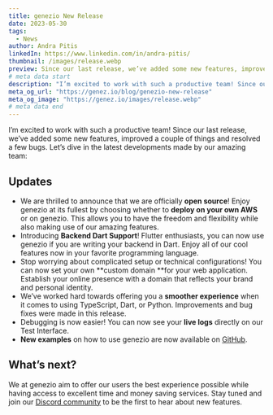```yaml
---
title: genezio New Release
date: 2023-05-30
tags:
  - News
author: Andra Pitis
linkedIn: https://www.linkedin.com/in/andra-pitis/
thumbnail: /images/release.webp
preview: Since our last release, we’ve added some new features, improved a couple of things and resolved a few bugs
# meta data start
description: "I’m excited to work with such a productive team! Since our last release, we’ve added some new features, improved a couple of things and resolved a few bugs. Let’s dive in the latest developments made by our amazing team"
meta_og_url: "https://genez.io/blog/genezio-new-release"
meta_og_image: "https://genez.io/images/release.webp"
# meta data end
---
```


<!-----

Yay, no errors, warnings, or alerts!

Conversion time: 0.338 seconds.


Using this Markdown file:

1. Paste this output into your source file.
2. See the notes and action items below regarding this conversion run.
3. Check the rendered output (headings, lists, code blocks, tables) for proper
   formatting and use a linkchecker before you publish this page.

Conversion notes:

* Docs to Markdown version 1.0β34
* Tue May 30 2023 03:48:08 GMT-0700 (PDT)
* Source doc: genezio New Release
----->


I’m excited to work with such a productive team! Since our last release, we’ve added some new features, improved a couple of things and resolved a few bugs. Let’s dive in the latest developments made by our amazing team:


## Updates



* We are thrilled to announce that we are officially **open source**! Enjoy genezio at its fullest by choosing whether to **deploy on your own AWS** or on genezio. This allows you to have the freedom and flexibility while also making use of our amazing features.
* Introducing **Backend Dart Support**! Flutter enthusiasts, you can now use genezio if you are writing your backend in Dart. Enjoy all of our cool features now in your favorite programming language.
* Stop worrying about complicated setup or technical configurations! You can now set your own **custom domain **for your web application. Establish your online presence with a domain that reflects your brand and personal identity.
* We’ve worked hard towards offering you a **smoother experience** when it comes to using TypeScript, Dart, or Python. Improvements and bug fixes were made in this release.
* Debugging is now easier! You can now see your **live logs** directly on our Test Interface.
* **New examples** on how to use genezio are now available on [GitHub](https://github.com/genez-io/genezio-examples).  


## What’s next?

We at genezio aim to offer our users the best experience possible while having access to excellent time and money saving services. Stay tuned and join our [Discord community](https://discord.gg/uc9H5YKjXv) to be the first to hear about new features.

